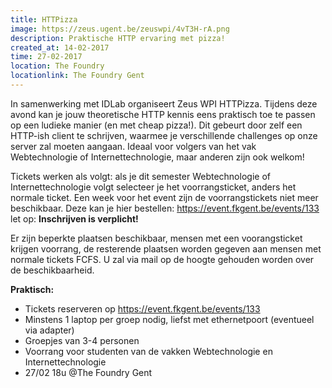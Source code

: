 ```yaml
---
title: HTTPizza
image: https://zeus.ugent.be/zeuswpi/4vT3H-rA.png
description: Praktische HTTP ervaring met pizza!
created_at: 14-02-2017
time: 27-02-2017
location: The Foundry
locationlink: The Foundry Gent
---
```


In samenwerking met IDLab organiseert Zeus WPI HTTPizza.
Tijdens deze avond kan je jouw theoretische HTTP kennis eens praktisch toe te passen op een ludieke manier (en met cheap pizza!).
Dit gebeurt door zelf een HTTP-ish client te schrijven, waarmee je verschillende challenges op onze server zal moeten aangaan.
Ideaal voor volgers van het vak Webtechnologie of Internettechnologie, maar anderen zijn ook welkom!

Tickets werken als volgt: als je dit semester Webtechnologie of Internettechnologie volgt selecteer je het voorrangsticket, anders het normale ticket.
Een week voor het event zijn de voorrangstickets niet meer beschikbaar.
Deze kan je hier bestellen: https://event.fkgent.be/events/133
let op: **Inschrijven is verplicht!**

Er zijn beperkte plaatsen beschikbaar, mensen met een voorangsticket krijgen voorrang, de resterende plaatsen worden gegeven aan mensen met normale tickets FCFS.
U zal via mail op de hoogte gehouden worden over de beschikbaarheid.

**Praktisch:**

* Tickets reserveren op https://event.fkgent.be/events/133
* Minstens 1 laptop per groep nodig, liefst met ethernetpoort (eventueel via adapter)
* Groepjes van 3-4 personen
* Voorrang voor studenten van de vakken Webtechnologie en Internettechnologie
* 27/02 18u @The Foundry Gent


